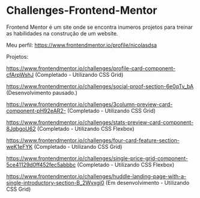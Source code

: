 # Challenges-Frontend-Mentor

Frontend Mentor é um site onde se encontra inumeros projetos para treinar as habilidades na construção de um website.

Meu perfil: https://www.frontendmentor.io/profile/nicolasdsa

Projetos:

https://www.frontendmentor.io/challenges/profile-card-component-cfArpWshJ (Completado - Utilizando CSS Grid)

https://www.frontendmentor.io/challenges/social-proof-section-6e0qTv_bA (Desenvolvimento pausado.)

https://www.frontendmentor.io/challenges/3column-preview-card-component-pH92eAR2- (Completado - Utilizando CSS Grid)

https://www.frontendmentor.io/challenges/stats-preview-card-component-8JqbgoU62 (Completado - Utilizando CSS Flexbox)

https://www.frontendmentor.io/challenges/four-card-feature-section-weK1eFYK (Completado - Utilizando CSS Grid)

https://www.frontendmentor.io/challenges/single-price-grid-component-5ce41129d0ff452fec5abbbc (Completado - Utilizando CSS Flexbox)

https://www.frontendmentor.io/challenges/huddle-landing-page-with-a-single-introductory-section-B_2Wvxgi0 (Em desenvolvimento - Utilizando CSS Grid)


